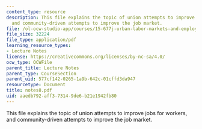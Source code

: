 ```yaml
---
content_type: resource
description: This file explains the topic of union attempts to improve jobs for workers,
  and community-driven attempts to improve the job market.
file: /ol-ocw-studio-app/courses/15-677j-urban-labor-markets-and-employment-policy-spring-2005/aaedb792aff373149de6b21e1942fb80_notes8.pdf
file_size: 32224
file_type: application/pdf
learning_resource_types:
- Lecture Notes
license: https://creativecommons.org/licenses/by-nc-sa/4.0/
ocw_type: OCWFile
parent_title: Lecture Notes
parent_type: CourseSection
parent_uid: 577cf142-0265-1a9b-642c-01cffd3da947
resourcetype: Document
title: notes8.pdf
uid: aaedb792-aff3-7314-9de6-b21e1942fb80
---
```

This file explains the topic of union attempts to improve jobs for workers, and community-driven attempts to improve the job market.